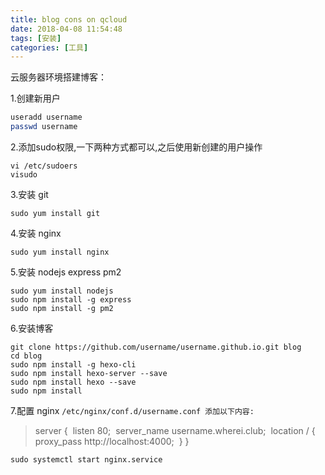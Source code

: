 ```yaml
---
title: blog cons on qcloud
date: 2018-04-08 11:54:48
tags: [安装]
categories: [工具]
---
```


云服务器环境搭建博客：

1.创建新用户

```bash
useradd username
passwd username
```

2.添加sudo权限,一下两种方式都可以,之后使用新创建的用户操作

```shell
vi /etc/sudoers
visudo
```

3.安装 git

```shell
sudo yum install git
```

4.安装 nginx

```shell
sudo yum install nginx
```

5.安装 nodejs express pm2

```shell
sudo yum install nodejs
sudo npm install -g express
sudo npm install -g pm2
```

6.安装博客

```shell
git clone https://github.com/username/username.github.io.git blog
cd blog
sudo npm install -g hexo-cli
sudo npm install hexo-server --save
sudo npm install hexo --save
sudo npm install
```

7.配置 nginx
`/etc/nginx/conf.d/username.conf 添加以下内容:`

> server {
> ​	listen 80;
> ​	server_name username.wherei.club;
> ​	location / {
> ​		proxy_pass http://localhost:4000;
> ​	}
> }

```shell
sudo systemctl start nginx.service
```


